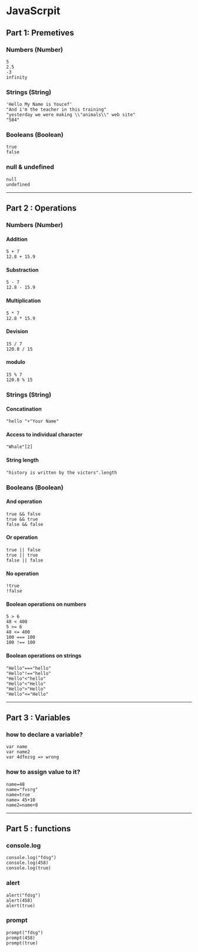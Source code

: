 JavaScrpit
===========
Part 1: Premetives
---------------------
### Numbers (Number)
    5
    2.5
    -3
    infinity

### Strings (String)
    'Hello My Name is Youcef'
    "And i'm the teacher in this training"
    "yesterday we were making \\"animals\\" web site"
    "584"

### Booleans (Boolean)
    true
    false

### null & undefined
    null
    undefined 
-----------------------
Part 2 : Operations
-------------------
### Numbers (Number)
#### Addition
    5 + 7
    12.8 + 15.9
#### Substraction
    5 - 7
    12.8 - 15.9
#### Multiplication
    5 * 7
    12.8 * 15.9
#### Devision
    15 / 7
    120.8 / 15
#### modulo
    15 % 7
    120.8 % 15

### Strings (String)

#### Concatination
    "hello "+"Your Name"

#### Access to individual character
    "Whale"[2]

#### String length
    "history is written by the victors".length

### Booleans (Boolean)
#### And operation
    true && false
    true && true
    false && false
#### Or operation
    true || false
    true || true
    false || false 
#### No operation
    !true
    !false
#### Boolean operations on numbers
    5 > 6
    48 < 400
    5 >= 6
    48 <= 400
    100 === 100
    100 !== 100
#### Boolean operations on strings
    "Hello"==="hello"
    "Hello"!=="hello"
    "Hello"<"hello"
    "Hello"<"Hello"
    "Hello">"Hello"
    "Hello"<="Hello"
-----------------------
Part 3 : Variables
-------------------
### how to declare a variable?
    var name
    var name2
    var 4dfezsg => wrong
### how to assign value to it?
    name=48
    name="fvsrg"
    name=true
    name= 45+10
    name2=name+8
-----------------------
Part 5 : functions
-------------------
### console.log
    console.log("fdsg")
    console.log(458)
    console.log(true)
### alert
    alert("fdsg")
    alert(458)
    alert(true)
### prompt
    prompt("fdsg")
    prompt(458)
    prompt(true)    

